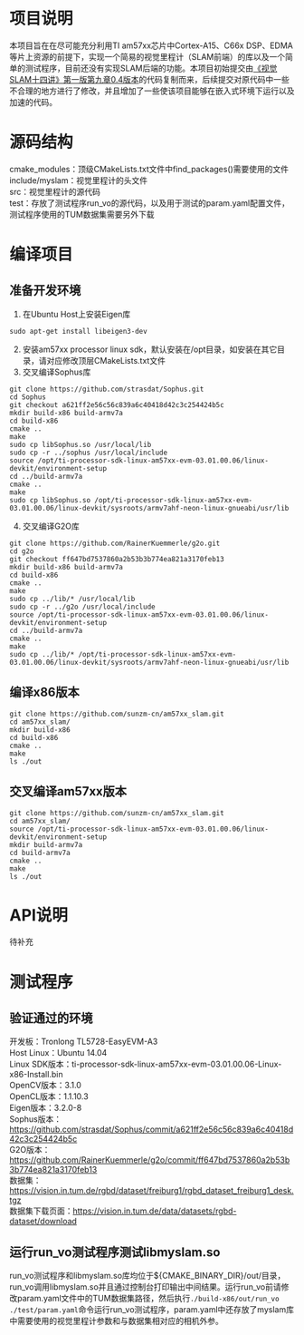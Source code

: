 # 项目说明
本项目旨在在尽可能充分利用TI am57xx芯片中Cortex-A15、C66x DSP、EDMA等片上资源的前提下，实现一个简易的视觉里程计（SLAM前端）的库以及一个简单的测试程序，目前还没有实现SLAM后端的功能。本项目初始提交由[《视觉SLAM十四讲》第一版第九章0.4版本](https://github.com/gaoxiang12/slambook/tree/master/project/0.4)的代码复制而来，后续提交对原代码中一些不合理的地方进行了修改，并且增加了一些使该项目能够在嵌入式环境下运行以及加速的代码。

# 源码结构
cmake_modules：顶级CMakeLists.txt文件中find_packages()需要使用的文件<br>
include/myslam：视觉里程计的头文件<br>
src：视觉里程计的源代码<br>
test：存放了测试程序run_vo的源代码，以及用于测试的param.yaml配置文件，测试程序使用的TUM数据集需要另外下载<br>

# 编译项目
## 准备开发环境
1. 在Ubuntu Host上安装Eigen库
```shell
sudo apt-get install libeigen3-dev
```
2. 安装am57xx processor linux sdk，默认安装在/opt目录，如安装在其它目录，请对应修改顶层CMakeLists.txt文件
3. 交叉编译Sophus库
```shell
git clone https://github.com/strasdat/Sophus.git
cd Sophus
git checkout a621ff2e56c56c839a6c40418d42c3c254424b5c
mkdir build-x86 build-armv7a
cd build-x86
cmake ..
make
sudo cp libSophus.so /usr/local/lib
sudo cp -r ../sophus /usr/local/include
source /opt/ti-processor-sdk-linux-am57xx-evm-03.01.00.06/linux-devkit/environment-setup
cd ../build-armv7a
cmake ..
make
sudo cp libSophus.so /opt/ti-processor-sdk-linux-am57xx-evm-03.01.00.06/linux-devkit/sysroots/armv7ahf-neon-linux-gnueabi/usr/lib
```
4. 交叉编译G2O库
```shell
git clone https://github.com/RainerKuemmerle/g2o.git
cd g2o
git checkout ff647bd7537860a2b53b3b774ea821a3170feb13
mkdir build-x86 build-armv7a
cd build-x86
cmake ..
make
sudo cp ../lib/* /usr/local/lib
sudo cp -r ../g2o /usr/local/include
source /opt/ti-processor-sdk-linux-am57xx-evm-03.01.00.06/linux-devkit/environment-setup
cd ../build-armv7a
cmake ..
make
sudo cp ../lib/* /opt/ti-processor-sdk-linux-am57xx-evm-03.01.00.06/linux-devkit/sysroots/armv7ahf-neon-linux-gnueabi/usr/lib
```
## 编译x86版本
```shell
git clone https://github.com/sunzm-cn/am57xx_slam.git
cd am57xx_slam/
mkdir build-x86
cd build-x86
cmake ..
make
ls ./out
```
## 交叉编译am57xx版本
```shell
git clone https://github.com/sunzm-cn/am57xx_slam.git
cd am57xx_slam/
source /opt/ti-processor-sdk-linux-am57xx-evm-03.01.00.06/linux-devkit/environment-setup
mkdir build-armv7a
cd build-armv7a
cmake ..
make
ls ./out
```

# API说明
待补充

# 测试程序
## 验证通过的环境
开发板：Tronlong TL5728-EasyEVM-A3<br>
Host Linux：Ubuntu 14.04<br>
Linux SDK版本：ti-processor-sdk-linux-am57xx-evm-03.01.00.06-Linux-x86-Install.bin<br>
OpenCV版本：3.1.0<br>
OpenCL版本：1.1.10.3<br>
Eigen版本：3.2.0-8<br>
Sophus版本：https://github.com/strasdat/Sophus/commit/a621ff2e56c56c839a6c40418d42c3c254424b5c<br>
G2O版本：https://github.com/RainerKuemmerle/g2o/commit/ff647bd7537860a2b53b3b774ea821a3170feb13<br>
数据集：https://vision.in.tum.de/rgbd/dataset/freiburg1/rgbd_dataset_freiburg1_desk.tgz<br>
数据集下载页面：https://vision.in.tum.de/data/datasets/rgbd-dataset/download<br>
## 运行run_vo测试程序测试libmyslam.so
run_vo测试程序和libmyslam.so库均位于${CMAKE_BINARY_DIR}/out/目录，run_vo调用libmyslam.so并且通过控制台打印输出中间结果。运行run_vo前请修改param.yaml文件中的TUM数据集路径，然后执行```./build-x86/out/run_vo ./test/param.yaml```命令运行run_vo测试程序，param.yaml中还存放了myslam库中需要使用的视觉里程计参数和与数据集相对应的相机外参。

